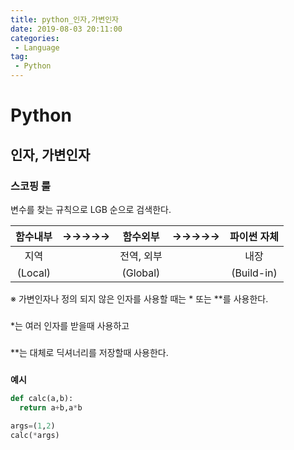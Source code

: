 ```yaml
---
title: python_인자,가변인자
date: 2019-08-03 20:11:00
categories:
 - Language
tag:
 - Python
---
```


# Python

## 인자, 가변인자

### 스코핑 룰

변수를 찾는 규칙으로 LGB 순으로 검색한다.

| 함수내부 | →→→→→ |  함수외부  | →→→→→ | 파이썬 자체 |
| :------: | :---: | :--------: | :---: | :---------: |
|   지역   |       | 전역, 외부 |       |    내장     |
| (Local)  |       |  (Global)  |       | (Build-in)  |



※ 가변인자나 정의 되지 않은 인자를 사용할 때는 * 또는 **를 사용한다.  
###
*는 여러 인자를 받을때 사용하고  
###

**는 대체로 딕셔너리를 저장할때 사용한다.  
###

**예시**

```python
def calc(a,b):
  return a+b,a*b
  
args=(1,2)
calc(*args)
```